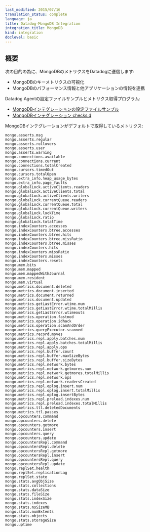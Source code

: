 ```yaml
---
last_modified: 2015/07/16
translation_status: complete
language: ja
title: Datadog-MongoDB Integration
integration_title: MongoDB
kind: integration
doclevel: basic
---
```


<!-- ### Overview
{:#int-overview} -->

## 概要



<!-- Connect MongoDB to Datadog in order to:

- Visualize key MongoDB metrics.
- Correlate MongoDB performance with the rest of your applications. -->

次の目的の為に、MongoDBのメトリクスをDatadogに送信します:

- MongoDBのキーメトリクスの可視化
- MongoDBのパフォーマンス情報と他アプリケーションの情報を連携

Datadog Agentの設定ファイルサンプルとメトリクス取得プログラム:

* [MongoDBインテグレーションの設定ファイルサンプル](https://github.com/DataDog/integrations-core/blob/master/mongo/conf.yaml.example)
* [MongoDBインテグレーション checks.d](https://github.com/DataDog/integrations-core/blob/master/mongo/check.py)


<!-- The following metrics are collected by default with the MongoDB integration:

    mongo.asserts.msg
    mongo.asserts.regular
    mongo.asserts.rollovers
    mongo.asserts.user
    mongo.asserts.warning
    mongo.connections.available
    mongo.connections.current
    mongo.connections.totalCreated
    mongo.cursors.timedOut
    mongo.cursors.totalOpen
    mongo.extra_info.heap_usage_bytes
    mongo.extra_info.page_faults
    mongo.globalLock.activeClients.readers
    mongo.globalLock.activeClients.total
    mongo.globalLock.activeClients.writers
    mongo.globalLock.currentQueue.readers
    mongo.globalLock.currentQueue.total
    mongo.globalLock.currentQueue.writers
    mongo.globalLock.lockTime
    mongo.globalLock.ratio
    mongo.globalLock.totalTime
    mongo.indexCounters.accesses
    mongo.indexCounters.btree.accesses
    mongo.indexCounters.btree.hits
    mongo.indexCounters.btree.missRatio
    mongo.indexCounters.btree.misses
    mongo.indexCounters.hits
    mongo.indexCounters.missRatio
    mongo.indexCounters.misses
    mongo.indexCounters.resets
    mongo.mem.bits
    mongo.mem.mapped
    mongo.mem.mappedWithJournal
    mongo.mem.resident
    mongo.mem.virtual
    mongo.metrics.document.deleted
    mongo.metrics.document.inserted
    mongo.metrics.document.returned
    mongo.metrics.document.updated
    mongo.metrics.getLastError.wtime.num
    mongo.metrics.getLastError.wtime.totalMillis
    mongo.metrics.getLastError.wtimeouts
    mongo.metrics.operation.fastmod
    mongo.metrics.operation.idhack
    mongo.metrics.operation.scanAndOrder
    mongo.metrics.queryExecutor.scanned
    mongo.metrics.record.moves
    mongo.metrics.repl.apply.batches.num
    mongo.metrics.repl.apply.batches.totalMillis
    mongo.metrics.repl.apply.ops
    mongo.metrics.repl.buffer.count
    mongo.metrics.repl.buffer.maxSizeBytes
    mongo.metrics.repl.buffer.sizeBytes
    mongo.metrics.repl.network.bytes
    mongo.metrics.repl.network.getmores.num
    mongo.metrics.repl.network.getmores.totalMillis
    mongo.metrics.repl.network.ops
    mongo.metrics.repl.network.readersCreated
    mongo.metrics.repl.oplog.insert.num
    mongo.metrics.repl.oplog.insert.totalMillis
    mongo.metrics.repl.oplog.insertBytes
    mongo.metrics.repl.preload.indexes.num
    mongo.metrics.repl.preload.indexes.totalMillis
    mongo.metrics.ttl.deletedDocuments
    mongo.metrics.ttl.passes
    mongo.opcounters.command
    mongo.opcounters.delete
    mongo.opcounters.getmore
    mongo.opcounters.insert
    mongo.opcounters.query
    mongo.opcounters.update
    mongo.opcountersRepl.command
    mongo.opcountersRepl.delete
    mongo.opcountersRepl.getmore
    mongo.opcountersRepl.insert
    mongo.opcountersRepl.query
    mongo.opcountersRepl.update
    mongo.replSet.health
    mongo.replSet.replicationLag
    mongo.replSet.state
    mongo.stats.avgObjSize
    mongo.stats.collections
    mongo.stats.dataSize
    mongo.stats.fileSize
    mongo.stats.indexSize
    mongo.stats.indexes
    mongo.stats.nsSizeMB
    mongo.stats.numExtents
    mongo.stats.objects
    mongo.stats.storageSize
    mongo.uptime -->

MongoDBインテグレーションがデフォルトで取得しているメトリクス:

    mongo.asserts.msg
    mongo.asserts.regular
    mongo.asserts.rollovers
    mongo.asserts.user
    mongo.asserts.warning
    mongo.connections.available
    mongo.connections.current
    mongo.connections.totalCreated
    mongo.cursors.timedOut
    mongo.cursors.totalOpen
    mongo.extra_info.heap_usage_bytes
    mongo.extra_info.page_faults
    mongo.globalLock.activeClients.readers
    mongo.globalLock.activeClients.total
    mongo.globalLock.activeClients.writers
    mongo.globalLock.currentQueue.readers
    mongo.globalLock.currentQueue.total
    mongo.globalLock.currentQueue.writers
    mongo.globalLock.lockTime
    mongo.globalLock.ratio
    mongo.globalLock.totalTime
    mongo.indexCounters.accesses
    mongo.indexCounters.btree.accesses
    mongo.indexCounters.btree.hits
    mongo.indexCounters.btree.missRatio
    mongo.indexCounters.btree.misses
    mongo.indexCounters.hits
    mongo.indexCounters.missRatio
    mongo.indexCounters.misses
    mongo.indexCounters.resets
    mongo.mem.bits
    mongo.mem.mapped
    mongo.mem.mappedWithJournal
    mongo.mem.resident
    mongo.mem.virtual
    mongo.metrics.document.deleted
    mongo.metrics.document.inserted
    mongo.metrics.document.returned
    mongo.metrics.document.updated
    mongo.metrics.getLastError.wtime.num
    mongo.metrics.getLastError.wtime.totalMillis
    mongo.metrics.getLastError.wtimeouts
    mongo.metrics.operation.fastmod
    mongo.metrics.operation.idhack
    mongo.metrics.operation.scanAndOrder
    mongo.metrics.queryExecutor.scanned
    mongo.metrics.record.moves
    mongo.metrics.repl.apply.batches.num
    mongo.metrics.repl.apply.batches.totalMillis
    mongo.metrics.repl.apply.ops
    mongo.metrics.repl.buffer.count
    mongo.metrics.repl.buffer.maxSizeBytes
    mongo.metrics.repl.buffer.sizeBytes
    mongo.metrics.repl.network.bytes
    mongo.metrics.repl.network.getmores.num
    mongo.metrics.repl.network.getmores.totalMillis
    mongo.metrics.repl.network.ops
    mongo.metrics.repl.network.readersCreated
    mongo.metrics.repl.oplog.insert.num
    mongo.metrics.repl.oplog.insert.totalMillis
    mongo.metrics.repl.oplog.insertBytes
    mongo.metrics.repl.preload.indexes.num
    mongo.metrics.repl.preload.indexes.totalMillis
    mongo.metrics.ttl.deletedDocuments
    mongo.metrics.ttl.passes
    mongo.opcounters.command
    mongo.opcounters.delete
    mongo.opcounters.getmore
    mongo.opcounters.insert
    mongo.opcounters.query
    mongo.opcounters.update
    mongo.opcountersRepl.command
    mongo.opcountersRepl.delete
    mongo.opcountersRepl.getmore
    mongo.opcountersRepl.insert
    mongo.opcountersRepl.query
    mongo.opcountersRepl.update
    mongo.replSet.health
    mongo.replSet.replicationLag
    mongo.replSet.state
    mongo.stats.avgObjSize
    mongo.stats.collections
    mongo.stats.dataSize
    mongo.stats.fileSize
    mongo.stats.indexSize
    mongo.stats.indexes
    mongo.stats.nsSizeMB
    mongo.stats.numExtents
    mongo.stats.objects
    mongo.stats.storageSize
    mongo.uptime
